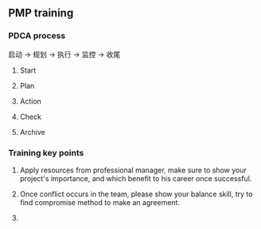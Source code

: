 

## PMP training

### PDCA process
启动 -> 规划 -> 执行 -> 监控 -> 收尾 

1. Start 

2. Plan 

3. Action 

4. Check

5. Archive 

### Training key points 
1. Apply resources from professional manager, make sure to show your project's importance, and which benefit to his career once successful. 

2. Once conflict occurs in the team, please show your balance skill, try to find compromise method to make an agreement. 

3. 

